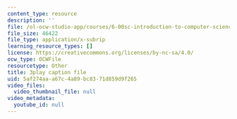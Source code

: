 ```yaml
---
content_type: resource
description: ''
file: /ol-ocw-studio-app/courses/6-00sc-introduction-to-computer-science-and-programming-spring-2011/5af274aaa67c4a89bc8371d859d9f265_B8is52oxHBw.srt
file_size: 46422
file_type: application/x-subrip
learning_resource_types: []
license: https://creativecommons.org/licenses/by-nc-sa/4.0/
ocw_type: OCWFile
resourcetype: Other
title: 3play caption file
uid: 5af274aa-a67c-4a89-bc83-71d859d9f265
video_files:
  video_thumbnail_file: null
video_metadata:
  youtube_id: null
---
```

